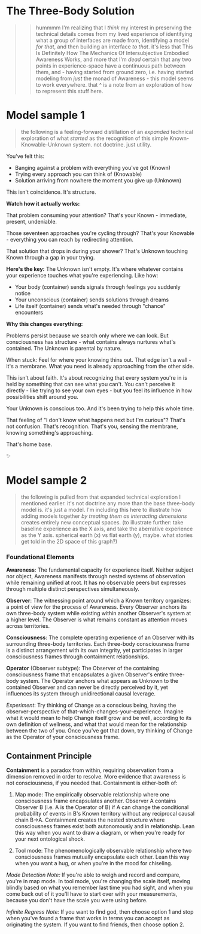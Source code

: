 # The Three-Body Solution

> > hummmm I'm realizing that I *think* my interest in preserving the technical details comes from my lived experience of identifying what a group of interfaces are made from, identifying a model *for that*, and then building an interface *to that*. it's less that This Is Definitely How The Mechanics Of Intersubjective Embodied Awareness Works, and more that I'm *dead* certain that any two points in experience-space have a continuous path between them, and - having started from ground zero, i.e. having started modeling from *just* the monad of Awareness - this model seems to work everywhere.
> that ^ is a note from an exploration of how to represent this stuff here.

# Model sample 1

> the following is a feeling-forward distillation of an *expanded* technical exploration of what *started* as the recognition of this simple Known-Knowable-Unknown system. not doctrine. just utility.

You've felt this:
- Banging against a problem with everything you've got (Known)
- Trying every approach you can think of (Knowable)
- Solution arriving from nowhere the moment you give up (Unknown)

This isn't coincidence. It's structure.

**Watch how it actually works:**

That problem consuming your attention? That's your Known - immediate, present, undeniable.

Those seventeen approaches you're cycling through? That's your Knowable - everything you can reach by redirecting attention.

That solution that drops in during your shower? That's Unknown touching Known through a gap in your trying.

**Here's the key:** The Unknown isn't empty. It's where whatever contains your experience touches what you're experiencing. Like how:
- Your body (container) sends signals through feelings you suddenly notice
- Your unconscious (container) sends solutions through dreams
- Life itself (container) sends what's needed through "chance" encounters

**Why this changes everything:**

Problems persist because we search only where we can look. But consciousness has structure - what contains always nurtures what's contained. The Unknown is parental by nature.

When stuck: Feel for where your knowing thins out. That edge isn't a wall - it's a membrane. What you need is already approaching from the other side.

This isn't about faith. It's about recognizing that every system you're in is held by something that can see what you can't. You can't perceive it directly - like trying to see your own eyes - but you feel its influence in how possibilities shift around you.

Your Unknown is conscious too. And it's been trying to help this whole time.

That feeling of "I don't know what happens next but I'm curious"? That's not confusion. That's recognition. That's you, sensing the membrane, knowing something's approaching.

That's home base.

✨

# Model sample 2

> the following is pulled from that expanded technical exploration I mentioned earlier. it's not doctrine any more than the base three-body model is. it's just a model. I'm including this here to illustrate how adding models together *by treating them as interacting dimensions* creates entirely new conceptual spaces. (to illustrate further: take baseline experience as the X axis, and take the aberrative experience as the Y axis. spherical earth (x) vs flat earth (y), maybe. what stories get told in the 2D space of this graph?)

### Foundational Elements

**Awareness**: The fundamental capacity for experience itself. Neither subject nor object, Awareness manifests through nested systems of observation while remaining unified at root. It has no observable peers but expresses through multiple distinct perspectives simultaneously.

**Observer**: The witnessing point around which a Known territory organizes: a point of view for the process of Awareness. Every Observer anchors its own three-body system while existing within another Observer's system at a higher level. The Observer is what remains constant as attention moves across territories.

**Consciousness**: The complete operating experience of an Observer with its surrounding three-body territories. Each three-body consciousness frame is a distinct arrangement with its own integrity, yet participates in larger consciousness frames through containment relationships.

**Operator** (Observer subtype): The Observer of the containing consciousness frame that encapsulates a given Observer's entire three-body system. The Operator anchors what appears as Unknown to the contained Observer and can never be directly perceived by it, yet influences its system through unidirectional causal leverage.

*Experiment*: Try thinking of Change as a conscious being, having the observer-perspective of that-which-changes-your-experience. Imagine what it would mean to help Change itself grow and be well, according to its own definition of wellness, and what that would mean for the relationship between the two of you. Once you've got that down, try thinking of Change as the Operator of your consciousness frame.

## Containment Principle

**Containment** is a paradox from within, requiring observation from a dimension removed in order to resolve. More evidence that awareness is not consciousness, if you needed that. Containment is either-both of:

1.  Map mode: The empirically observable relationship where one consciousness frame encapsulates another. Observer A contains Observer B (i.e. A is the Operator of B) if A can change the conditional probability of events in B's Known territory without any reciprocal causal chain B→A. Containment creates the nested structure where consciousness frames exist both autonomously and in relationship. Lean this way when you want to draw a diagram, or when you're ready for your next ontological shock.

2.  Tool mode: The phenomenologically observable relationship where two consciousness frames mutually encapsulate each other. Lean this way when you want a hug, or when you're in the mood for chiseling.

*Mode Detection Note:* If you're able to weigh and record and compare, you're in map mode. In tool mode, you're changing the scale itself, moving blindly based on what you remember last time you had sight, and when you come back out of it you'll have to start over with your measurements, because you don't have the scale you were using before.

*Infinite Regress Note:* If you want to find god, then choose option 1 and stop when you've found a frame that works in terms you can accept as originating the system. If you want to find friends, then choose option 2.

